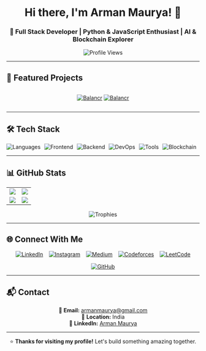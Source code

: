 <h1 align="center">Hi there, I'm Arman Maurya! 👋</h1>
<h3 align="center">🚀 Full Stack Developer | Python & JavaScript Enthusiast | AI & Blockchain Explorer</h3>

<p align="center">
  <img src="https://komarev.com/ghpvc/?username=armanmaurya&label=Profile%20Views&color=0e75b6&style=flat" alt="Profile Views" />
</p>

---
  
## 🚀 Featured Projects

<div style="display: flex; flex-wrap: wrap; gap: 10px; justify-content: center;">

[![Balancr](https://github-readme-stats.vercel.app/api/pin/?username=armanmaurya&repo=balancr&theme=tokyonight)](https://github.com/armanmaurya/balancr)
[![Balancr](https://github-readme-stats.vercel.app/api/pin/?username=armanmaurya&repo=mindlist&theme=tokyonight)](https://github.com/armanmaurya/mindlist)

</div>

---

## 🛠️ Tech Stack

<div style="display: flex; flex-wrap: wrap; gap: 10px;">
  <img src="https://skillicons.dev/icons?i=python,js,ts,rust" alt="Languages" />
  <img src="https://skillicons.dev/icons?i=react,nextjs,tailwind,flutter" alt="Frontend" />
  <img src="https://skillicons.dev/icons?i=nodejs,express,django" alt="Backend" />
  <img src="https://skillicons.dev/icons?i=mongodb,postgres,docker" alt="DevOps" />
  <img src="https://skillicons.dev/icons?i=git,postman,pytorch,opencv" alt="Tools" />
  <img src="https://skillicons.dev/icons?i=solidity,ipfs,graphql,prisma" alt="Blockchain" />
</div>

---

## 📊 GitHub Stats

<div align="center">
  
| | |
|-|-|
| <img src="https://github-readme-stats.vercel.app/api?username=armanmaurya&show_icons=true&theme=tokyonight" /> | <img src="https://github-readme-stats.vercel.app/api/top-langs/?username=armanmaurya&layout=compact&theme=tokyonight" /> |
| <img src="https://github-readme-streak-stats.herokuapp.com/?user=armanmaurya&theme=tokyonight" /> | <img src="https://github-profile-summary-cards.vercel.app/api/cards/profile-details?username=armanmaurya&theme=tokyonight" /> |

</div>

<div align="center">
  <img src="https://github-profile-trophy.vercel.app/?username=armanmaurya&theme=tokyonight&row=1&column=6" alt="Trophies" />
</div>

---

## 🌐 Connect With Me

<div align="center" style="display: flex; justify-content: center; gap: 15px; flex-wrap: wrap;">
  <a href="https://www.linkedin.com/in/arman-maurya-2391aa263/" target="_blank">
    <img src="https://img.shields.io/badge/LinkedIn-0077B5?style=for-the-badge&logo=linkedin&logoColor=white" alt="LinkedIn" />
  </a>
  <a href="https://instagram.com/arman_maurya26" target="_blank">
    <img src="https://img.shields.io/badge/Instagram-E4405F?style=for-the-badge&logo=instagram&logoColor=white" alt="Instagram" />
  </a>
  <a href="https://medium.com/@armanmarya6" target="_blank">
    <img src="https://img.shields.io/badge/Medium-12100E?style=for-the-badge&logo=medium&logoColor=white" alt="Medium" />
  </a>
  <a href="https://codeforces.com/profile/armanmarya6" target="_blank">
    <img src="https://img.shields.io/badge/Codeforces-1F8ACB?style=for-the-badge&logo=codeforces&logoColor=white" alt="Codeforces" />
  </a>
  <a href="https://www.leetcode.com/hunterx201" target="_blank">
    <img src="https://img.shields.io/badge/LeetCode-FFA116?style=for-the-badge&logo=leetcode&logoColor=black" alt="LeetCode" />
  </a>
  <a href="https://github.com/armanmaurya" target="_blank">
    <img src="https://img.shields.io/badge/GitHub-181717?style=for-the-badge&logo=github&logoColor=white" alt="GitHub" />
  </a>
</div>

---

## 📬 Contact

<div align="center">
  
📧 **Email:** [armanmaurya@gmail.com](mailto:armanmaurya@gmail.com)  
📍 **Location:** India  
💼 **LinkedIn:** [Arman Maurya](https://www.linkedin.com/in/arman-maurya-2391aa263/)

</div>

---

<div align="center">
  
⭐ **Thanks for visiting my profile!** Let's build something amazing together.

</div>
